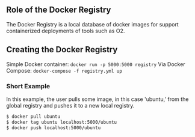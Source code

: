 ## Role of the Docker Registry

The Docker Registry is a local database of docker images for support containerized deployments of tools such as O2.

## Creating the Docker Registry

Simple Docker container: `docker run -p 5000:5000 registry`
Via Docker Compose: `docker-compose -f registry.yml up`


### Short Example

In this example, the user pulls some image, in this case 'ubuntu,' from the global registry and pushes it to a new local registry.

```bash
$ docker pull ubuntu
$ docker tag ubuntu localhost:5000/ubuntu
$ docker push localhost:5000/ubuntu
```